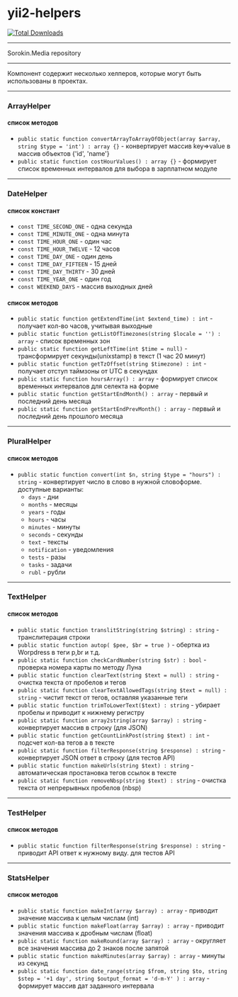 # yii2-helpers

[![Total Downloads](https://img.shields.io/packagist/dt/sorokinmedia/yii2-helpers.svg)](https://packagist.org/packages/sorokinmedia/yii2-helpers)

***
Sorokin.Media repository
***

Компонент содержит несколько хелперов, которые могут быть использованы в проектах.

***
### ArrayHelper
#### список методов
+ `public static function convertArrayToArrayOfObject(array $array, string $type = 'int') : array {}` - конвертирует массив key=>value в массив объектов {'id', 'name'}
+ `public static function costHourValues() : array {}` -  формирует список временных интервалов для выбора в зарплатном модуле      

***
### DateHelper
#### список констант
+ `const TIME_SECOND_ONE`  - одна секунда
+ `const TIME_MINUTE_ONE` - одна минута
+ `const TIME_HOUR_ONE` - один час
+ `const TIME_HOUR_TWELVE` - 12 часов
+ `const TIME_DAY_ONE` - один день
+ `const TIME_DAY_FIFTEEN` - 15 дней
+ `const TIME_DAY_THIRTY` - 30 дней
+ `const TIME_YEAR_ONE` - один год
+ `const WEEKEND_DAYS` - массив выходных дней

#### список методов
+ `public static function getExtendTime(int $extend_time) : int` - получает кол-во часов, учитывая выходные
+ `public static function getListOfTimezones(string $locale = '') : array` - список временных зон
+ `public static function getLeftTime(int $time = null)` - трансформирует секунды(unixstamp) в текст (1 час 20 минут)
+ `public static function getTzOffset(string $timezone) : int` - получает отступ таймзоны от UTC в секундах
+ `public static function hoursArray() : array` - формирует список временных интервалов для селекта на форме
+ `public static function getStartEndMonth() : array` - первый и последний день месяца
+ `public static function getStartEndPrevMonth() : array` - первый и последний день прошлого месяца

***
### PluralHelper
#### список методов
+ `public static function convert(int $n, string $type = "hours") : string` - конвертирует число в слово в нужной словоформе. доступные варианты:
    + `days` - дни
    + `months` - месяцы
    + `years` - годы 
    + `hours` - часы
    + `minutes` - минуты
    + `seconds` - секунды
    + `text` - тексты
    + `notification` - уведомления
    + `tests` - разы
    + `tasks` - задачи
    + `rubl` - рубли
    
***
### TextHelper
#### список методов
+ `public static function translitString(string $string) : string` - транслитерация строки
+ `public static function autop( $pee, $br = true )` - обертка из Worpdress в теги p,br и т.д.
+ `public static function checkCardNumber(string $str) : bool` - проверка номера карты по методу Луна
+ `public static function clearText(string $text = null) : string` - очистка текста от пробелов и тегов
+ `public static function clearTextAllowedTags(string $text = null) : string` - чистит текст от тегов, оставляя указанные теги
+ `public static function trimToLowerText($text) : string` - убирает пробелы и приводит к нижнему регистру
+ `public static function array2string(array $array) : string` - конвертирует массив в строку (для JSON)
+ `public static function getCountLinkPost(string $text) : int` - подсчет кол-ва тегов а в тексте
+ `public static function filterResponse(string $response) : string` - конвертирует JSON ответ в строку (для тестов API)
+ `public static function makeUrls(string $text) : string` - автоматическая простановка тегов ссылок в тексте
+ `public static function removeNbsp(string $text) : string` - очистка текста от непрерывных пробелов (nbsp)

***
### TestHelper
#### список методов
+ `public static function filterResponse(string $response) : string` - приводит API ответ к нужному виду. для тестов API

***
### StatsHelper
#### список методов
+ `public static function makeInt(array $array) : array` - приводит значение массива к целым числам (int)
+ `public static function makeFloat(array $array) : array` - приводит значения массива к дробным числам (float)
+ `public static function makeRound(array $array) : array` - округляет все значения массива до 2 знаков после запятой
+ `public static function makeMinutes(array $array) : array` - минуты из секунд
+ `public static function date_range(string $from, string $to, string $step = '+1 day', string $output_format = 'd-m-Y' ) : array` - формирует массив дат заданного интервала
